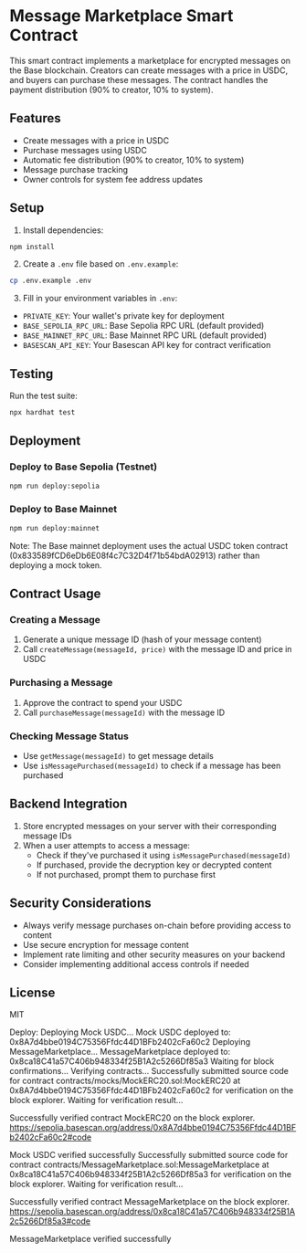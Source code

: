 # Message Marketplace Smart Contract

This smart contract implements a marketplace for encrypted messages on the Base blockchain. Creators can create messages with a price in USDC, and buyers can purchase these messages. The contract handles the payment distribution (90% to creator, 10% to system).

## Features

- Create messages with a price in USDC
- Purchase messages using USDC
- Automatic fee distribution (90% to creator, 10% to system)
- Message purchase tracking
- Owner controls for system fee address updates

## Setup

1. Install dependencies:
```bash
npm install
```

2. Create a `.env` file based on `.env.example`:
```bash
cp .env.example .env
```

3. Fill in your environment variables in `.env`:
- `PRIVATE_KEY`: Your wallet's private key for deployment
- `BASE_SEPOLIA_RPC_URL`: Base Sepolia RPC URL (default provided)
- `BASE_MAINNET_RPC_URL`: Base Mainnet RPC URL (default provided)
- `BASESCAN_API_KEY`: Your Basescan API key for contract verification

## Testing

Run the test suite:
```bash
npx hardhat test
```

## Deployment

### Deploy to Base Sepolia (Testnet)
```bash
npm run deploy:sepolia
```

### Deploy to Base Mainnet
```bash
npm run deploy:mainnet
```

Note: The Base mainnet deployment uses the actual USDC token contract (0x833589fCD6eDb6E08f4c7C32D4f71b54bdA02913) rather than deploying a mock token.

## Contract Usage

### Creating a Message
1. Generate a unique message ID (hash of your message content)
2. Call `createMessage(messageId, price)` with the message ID and price in USDC

### Purchasing a Message
1. Approve the contract to spend your USDC
2. Call `purchaseMessage(messageId)` with the message ID

### Checking Message Status
- Use `getMessage(messageId)` to get message details
- Use `isMessagePurchased(messageId)` to check if a message has been purchased

## Backend Integration

1. Store encrypted messages on your server with their corresponding message IDs
2. When a user attempts to access a message:
   - Check if they've purchased it using `isMessagePurchased(messageId)`
   - If purchased, provide the decryption key or decrypted content
   - If not purchased, prompt them to purchase first

## Security Considerations

- Always verify message purchases on-chain before providing access to content
- Use secure encryption for message content
- Implement rate limiting and other security measures on your backend
- Consider implementing additional access controls if needed

## License

MIT


Deploy:
Deploying Mock USDC...
Mock USDC deployed to: 0x8A7d4bbe0194C75356Ffdc44D1BFb2402cFa60c2
Deploying MessageMarketplace...
MessageMarketplace deployed to: 0x8ca18C41a57C406b948334f25B1A2c5266Df85a3
Waiting for block confirmations...
Verifying contracts...
Successfully submitted source code for contract
contracts/mocks/MockERC20.sol:MockERC20 at 0x8A7d4bbe0194C75356Ffdc44D1BFb2402cFa60c2
for verification on the block explorer. Waiting for verification result...

Successfully verified contract MockERC20 on the block explorer.
https://sepolia.basescan.org/address/0x8A7d4bbe0194C75356Ffdc44D1BFb2402cFa60c2#code

Mock USDC verified successfully
Successfully submitted source code for contract
contracts/MessageMarketplace.sol:MessageMarketplace at 0x8ca18C41a57C406b948334f25B1A2c5266Df85a3
for verification on the block explorer. Waiting for verification result...

Successfully verified contract MessageMarketplace on the block explorer.
https://sepolia.basescan.org/address/0x8ca18C41a57C406b948334f25B1A2c5266Df85a3#code

MessageMarketplace verified successfully
